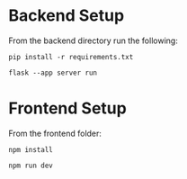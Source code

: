 # Backend Setup
From the backend directory run the following:

```
pip install -r requirements.txt
```

```
flask --app server run
```

# Frontend Setup
From the frontend folder:
```
npm install
```

```
npm run dev
```
